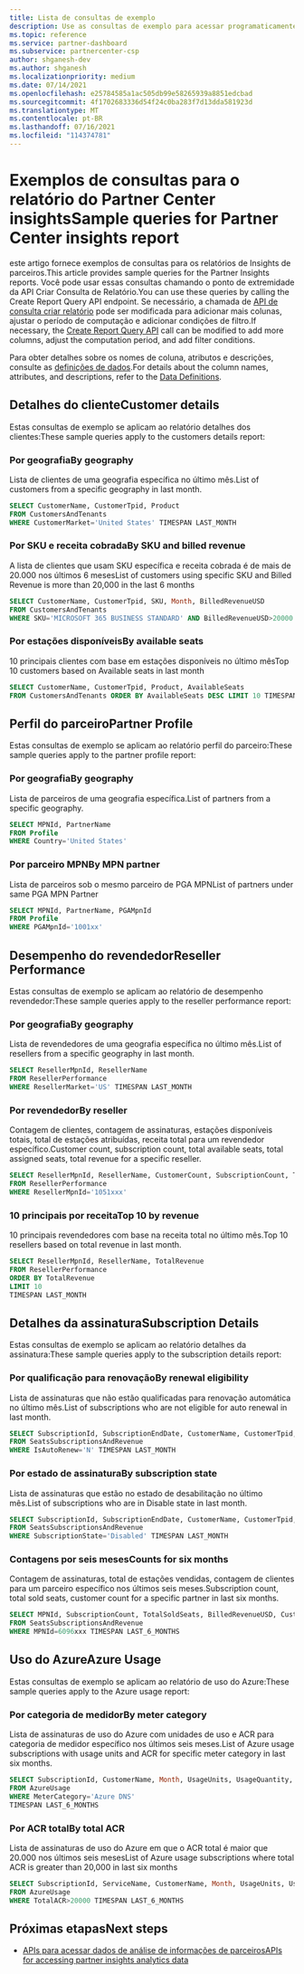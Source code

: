 ```yaml
---
title: Lista de consultas de exemplo
description: Use as consultas de exemplo para acessar programaticamente dados de análise do Revisions do parceiro.
ms.topic: reference
ms.service: partner-dashboard
ms.subservice: partnercenter-csp
author: shganesh-dev
ms.author: shganesh
ms.localizationpriority: medium
ms.date: 07/14/2021
ms.openlocfilehash: e25784585a1ac505db99e58265939a8851edcbad
ms.sourcegitcommit: 4f1702683336d54f24c0ba283f7d13dda581923d
ms.translationtype: MT
ms.contentlocale: pt-BR
ms.lasthandoff: 07/16/2021
ms.locfileid: "114374781"
---
```

# <a name="sample-queries-for-partner-center-insights-report"></a><span data-ttu-id="1ca91-103">Exemplos de consultas para o relatório do Partner Center insights</span><span class="sxs-lookup"><span data-stu-id="1ca91-103">Sample queries for Partner Center insights report</span></span>

<span data-ttu-id="1ca91-104">este artigo fornece exemplos de consultas para os relatórios de Insights de parceiros.</span><span class="sxs-lookup"><span data-stu-id="1ca91-104">This article provides sample queries for the Partner Insights reports.</span></span> <span data-ttu-id="1ca91-105">Você pode usar essas consultas chamando o ponto de extremidade da API Criar Consulta de Relatório.</span><span class="sxs-lookup"><span data-stu-id="1ca91-105">You can use these queries by calling the Create Report Query API endpoint.</span></span> <span data-ttu-id="1ca91-106">Se necessário, a chamada de [API de consulta criar relatório](insights-programmatic-access-paradigm.md#create-report-query-api) pode ser modificada para adicionar mais colunas, ajustar o período de computação e adicionar condições de filtro.</span><span class="sxs-lookup"><span data-stu-id="1ca91-106">If necessary, the [Create Report Query API](insights-programmatic-access-paradigm.md#create-report-query-api) call can be modified to add more columns, adjust the computation period, and add filter conditions.</span></span>

<span data-ttu-id="1ca91-107">Para obter detalhes sobre os nomes de coluna, atributos e descrições, consulte as [definições de dados](insights-data-definitions.md).</span><span class="sxs-lookup"><span data-stu-id="1ca91-107">For details about the column names, attributes, and descriptions, refer to the [Data Definitions](insights-data-definitions.md).</span></span>

## <a name="customer-details"></a><span data-ttu-id="1ca91-108">Detalhes do cliente</span><span class="sxs-lookup"><span data-stu-id="1ca91-108">Customer details</span></span>

<span data-ttu-id="1ca91-109">Estas consultas de exemplo se aplicam ao relatório detalhes dos clientes:</span><span class="sxs-lookup"><span data-stu-id="1ca91-109">These sample queries apply to the customers details report:</span></span>

### <a name="by-geography"></a><span data-ttu-id="1ca91-110">Por geografia</span><span class="sxs-lookup"><span data-stu-id="1ca91-110">By geography</span></span>

<span data-ttu-id="1ca91-111">Lista de clientes de uma geografia específica no último mês.</span><span class="sxs-lookup"><span data-stu-id="1ca91-111">List of customers from a specific geography in last month.</span></span>

```sql
SELECT CustomerName, CustomerTpid, Product 
FROM CustomersAndTenants 
WHERE CustomerMarket='United States' TIMESPAN LAST_MONTH
```

### <a name="by-sku-and-billed-revenue"></a><span data-ttu-id="1ca91-112">Por SKU e receita cobrada</span><span class="sxs-lookup"><span data-stu-id="1ca91-112">By SKU and billed revenue</span></span>

<span data-ttu-id="1ca91-113">A lista de clientes que usam SKU específica e receita cobrada é de mais de 20.000 nos últimos 6 meses</span><span class="sxs-lookup"><span data-stu-id="1ca91-113">List of customers using specific SKU and Billed Revenue is more than 20,000 in the last 6 months</span></span>

```sql
SELECT CustomerName, CustomerTpid, SKU, Month, BilledRevenueUSD 
FROM CustomersAndTenants 
WHERE SKU='MICROSOFT 365 BUSINESS STANDARD' AND BilledRevenueUSD>20000 TIMESPAN LAST_6_MONTHS
```

### <a name="by-available-seats"></a><span data-ttu-id="1ca91-114">Por estações disponíveis</span><span class="sxs-lookup"><span data-stu-id="1ca91-114">By available seats</span></span>

<span data-ttu-id="1ca91-115">10 principais clientes com base em estações disponíveis no último mês</span><span class="sxs-lookup"><span data-stu-id="1ca91-115">Top 10 customers based on Available seats in last month</span></span>

```sql
SELECT CustomerName, CustomerTpid, Product, AvailableSeats 
FROM CustomersAndTenants ORDER BY AvailableSeats DESC LIMIT 10 TIMESPAN LAST_MONTH
```

## <a name="partner-profile"></a><span data-ttu-id="1ca91-116">Perfil do parceiro</span><span class="sxs-lookup"><span data-stu-id="1ca91-116">Partner Profile</span></span>

<span data-ttu-id="1ca91-117">Estas consultas de exemplo se aplicam ao relatório perfil do parceiro:</span><span class="sxs-lookup"><span data-stu-id="1ca91-117">These sample queries apply to the partner profile report:</span></span>

### <a name="by-geography"></a><span data-ttu-id="1ca91-118">Por geografia</span><span class="sxs-lookup"><span data-stu-id="1ca91-118">By geography</span></span>

<span data-ttu-id="1ca91-119">Lista de parceiros de uma geografia específica.</span><span class="sxs-lookup"><span data-stu-id="1ca91-119">List of partners from a specific geography.</span></span>

```sql
SELECT MPNId, PartnerName 
FROM Profile 
WHERE Country='United States'
```

### <a name="by-mpn-partner"></a><span data-ttu-id="1ca91-120">Por parceiro MPN</span><span class="sxs-lookup"><span data-stu-id="1ca91-120">By MPN partner</span></span>

<span data-ttu-id="1ca91-121">Lista de parceiros sob o mesmo parceiro de PGA MPN</span><span class="sxs-lookup"><span data-stu-id="1ca91-121">List of partners under same PGA MPN Partner</span></span>

```sql
SELECT MPNId, PartnerName, PGAMpnId 
FROM Profile 
WHERE PGAMpnId='1001xx'
```

## <a name="reseller-performance"></a><span data-ttu-id="1ca91-122">Desempenho do revendedor</span><span class="sxs-lookup"><span data-stu-id="1ca91-122">Reseller Performance</span></span>

<span data-ttu-id="1ca91-123">Estas consultas de exemplo se aplicam ao relatório de desempenho revendedor:</span><span class="sxs-lookup"><span data-stu-id="1ca91-123">These sample queries apply to the reseller performance report:</span></span>

### <a name="by-geography"></a><span data-ttu-id="1ca91-124">Por geografia</span><span class="sxs-lookup"><span data-stu-id="1ca91-124">By geography</span></span>

<span data-ttu-id="1ca91-125">Lista de revendedores de uma geografia específica no último mês.</span><span class="sxs-lookup"><span data-stu-id="1ca91-125">List of resellers from a specific geography in last month.</span></span>

```sql
SELECT ResellerMpnId, ResellerName 
FROM ResellerPerformance 
WHERE ResellerMarket='US' TIMESPAN LAST_MONTH
```

### <a name="by-reseller"></a><span data-ttu-id="1ca91-126">Por revendedor</span><span class="sxs-lookup"><span data-stu-id="1ca91-126">By reseller</span></span>

<span data-ttu-id="1ca91-127">Contagem de clientes, contagem de assinaturas, estações disponíveis totais, total de estações atribuídas, receita total para um revendedor específico.</span><span class="sxs-lookup"><span data-stu-id="1ca91-127">Customer count, subscription count, total available seats, total assigned seats, total revenue for a specific reseller.</span></span>

```sql
SELECT ResellerMpnId, ResellerName, CustomerCount, SubscriptionCount, TotalAvailableSeats, TotalAssignedSeats, TotalRevenue 
FROM ResellerPerformance 
WHERE ResellerMpnId='1051xxx'
```

### <a name="top-10-by-revenue"></a><span data-ttu-id="1ca91-128">10 principais por receita</span><span class="sxs-lookup"><span data-stu-id="1ca91-128">Top 10 by revenue</span></span>

<span data-ttu-id="1ca91-129">10 principais revendedores com base na receita total no último mês.</span><span class="sxs-lookup"><span data-stu-id="1ca91-129">Top 10 resellers based on total revenue in last month.</span></span>

```sql
SELECT ResellerMpnId, ResellerName, TotalRevenue 
FROM ResellerPerformance 
ORDER BY TotalRevenue 
LIMIT 10 
TIMESPAN LAST_MONTH
```

## <a name="subscription-details"></a><span data-ttu-id="1ca91-130">Detalhes da assinatura</span><span class="sxs-lookup"><span data-stu-id="1ca91-130">Subscription Details</span></span>

<span data-ttu-id="1ca91-131">Estas consultas de exemplo se aplicam ao relatório detalhes da assinatura:</span><span class="sxs-lookup"><span data-stu-id="1ca91-131">These sample queries apply to the subscription details report:</span></span>

### <a name="by-renewal-eligibility"></a><span data-ttu-id="1ca91-132">Por qualificação para renovação</span><span class="sxs-lookup"><span data-stu-id="1ca91-132">By renewal eligibility</span></span>

<span data-ttu-id="1ca91-133">Lista de assinaturas que não estão qualificadas para renovação automática no último mês.</span><span class="sxs-lookup"><span data-stu-id="1ca91-133">List of subscriptions who are not eligible for auto renewal in last month.</span></span>

```sql
SELECT SubscriptionId, SubscriptionEndDate, CustomerName, CustomerTpid, Product 
FROM SeatsSubscriptionsAndRevenue 
WHERE IsAutoRenew='N' TIMESPAN LAST_MONTH
```

### <a name="by-subscription-state"></a><span data-ttu-id="1ca91-134">Por estado de assinatura</span><span class="sxs-lookup"><span data-stu-id="1ca91-134">By subscription state</span></span>

<span data-ttu-id="1ca91-135">Lista de assinaturas que estão no estado de desabilitação no último mês.</span><span class="sxs-lookup"><span data-stu-id="1ca91-135">List of subscriptions who are in Disable state in last month.</span></span>

```sql
SELECT SubscriptionId, SubscriptionEndDate, CustomerName, CustomerTpid, Product 
FROM SeatsSubscriptionsAndRevenue 
WHERE SubscriptionState='Disabled' TIMESPAN LAST_MONTH
```

### <a name="counts-for-six-months"></a><span data-ttu-id="1ca91-136">Contagens por seis meses</span><span class="sxs-lookup"><span data-stu-id="1ca91-136">Counts for six months</span></span>

<span data-ttu-id="1ca91-137">Contagem de assinaturas, total de estações vendidas, contagem de clientes para um parceiro específico nos últimos seis meses.</span><span class="sxs-lookup"><span data-stu-id="1ca91-137">Subscription count, total sold seats, customer count for a specific partner in last six months.</span></span>

```sql
SELECT MPNId, SubscriptionCount, TotalSoldSeats, BilledRevenueUSD, CustomerCount 
FROM SeatsSubscriptionsAndRevenue 
WHERE MPNId=6096xxx TIMESPAN LAST_6_MONTHS
```

## <a name="azure-usage"></a><span data-ttu-id="1ca91-138">Uso do Azure</span><span class="sxs-lookup"><span data-stu-id="1ca91-138">Azure Usage</span></span>

<span data-ttu-id="1ca91-139">Estas consultas de exemplo se aplicam ao relatório de uso do Azure:</span><span class="sxs-lookup"><span data-stu-id="1ca91-139">These sample queries apply to the Azure usage report:</span></span>

### <a name="by-meter-category"></a><span data-ttu-id="1ca91-140">Por categoria de medidor</span><span class="sxs-lookup"><span data-stu-id="1ca91-140">By meter category</span></span>

<span data-ttu-id="1ca91-141">Lista de assinaturas de uso do Azure com unidades de uso e ACR para categoria de medidor específico nos últimos seis meses.</span><span class="sxs-lookup"><span data-stu-id="1ca91-141">List of Azure usage subscriptions with usage units and ACR for specific meter category in last six months.</span></span>

```sql
SELECT SubscriptionId, CustomerName, Month, UsageUnits, UsageQuantity, TotalACR 
FROM AzureUsage 
WHERE MeterCategory='Azure DNS' 
TIMESPAN LAST_6_MONTHS
```

### <a name="by-total-acr"></a><span data-ttu-id="1ca91-142">Por ACR total</span><span class="sxs-lookup"><span data-stu-id="1ca91-142">By total ACR</span></span>

<span data-ttu-id="1ca91-143">Lista de assinaturas de uso do Azure em que o ACR total é maior que 20.000 nos últimos seis meses</span><span class="sxs-lookup"><span data-stu-id="1ca91-143">List of Azure usage subscriptions where total ACR is greater than 20,000 in last six months</span></span>

```sql
SELECT SubscriptionId, ServiceName, CustomerName, Month, UsageUnits, UsageQuantity, TotalACR 
FROM AzureUsage 
WHERE TotalACR>20000 TIMESPAN LAST_6_MONTHS
```

## <a name="next-steps"></a><span data-ttu-id="1ca91-144">Próximas etapas</span><span class="sxs-lookup"><span data-stu-id="1ca91-144">Next steps</span></span>

- [<span data-ttu-id="1ca91-145">APIs para acessar dados de análise de informações de parceiros</span><span class="sxs-lookup"><span data-stu-id="1ca91-145">APIs for accessing partner insights analytics data</span></span>](insights-programmatic-analytics-available-api.md)